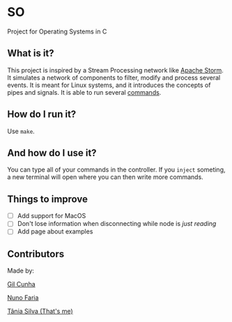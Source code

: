# SO
Project for Operating Systems in C

## What is it?
This project is inspired by a Stream Processing network like [Apache Storm][1]. It simulates a network of components to filter, modify and process several events. It is meant for Linux systems, and it introduces the concepts of pipes and signals. It is able to run several [commands](https://github.com/p3rsephone/SO-Project/wiki/Commands).

## How do I run it?
Use `make`.

## And how do I use it?
You can type all of your commands in the controller. If you `inject` someting, a new terminal will open where you can then write more commands.

## Things to improve
- [ ] Add support for MacOS
- [ ] Don't lose information when disconnecting while node is *just reading*
- [ ] Add page about examples

## Contributors
Made by:

[Gil Cunha](https://github.com/Nexturn)

[Nuno Faria](https://github.com/nuno-faria)

[Tânia Silva (That's me)](https://github.com/p3rsephone)


[1]: https://storm.apache.org/


